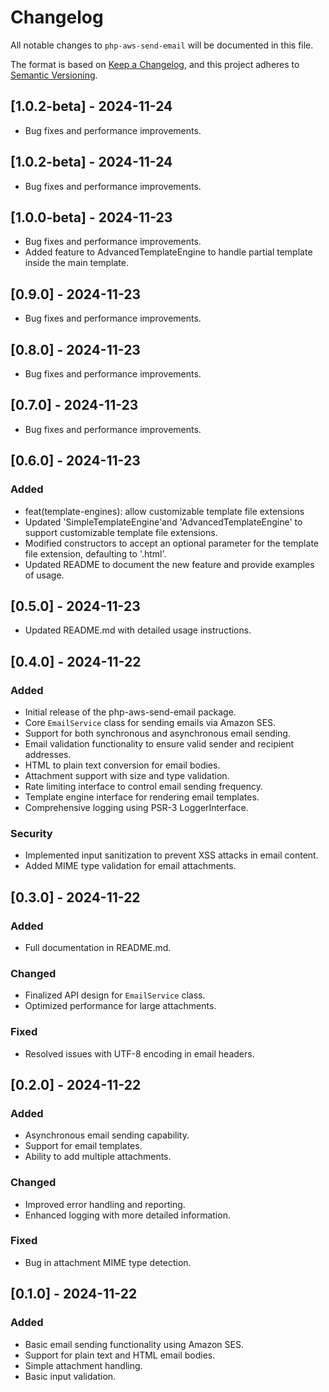 # Changelog

All notable changes to `php-aws-send-email` will be documented in this file.

The format is based on [Keep a Changelog](https://keepachangelog.com/en/1.0.0/),
and this project adheres to [Semantic Versioning](https://semver.org/spec/v2.0.0.html).

## [1.0.2-beta] - 2024-11-24

- Bug fixes and performance improvements.

## [1.0.2-beta] - 2024-11-24

- Bug fixes and performance improvements.

## [1.0.0-beta] - 2024-11-23

- Bug fixes and performance improvements.
- Added feature to AdvancedTemplateEngine to handle partial template inside the main template.

## [0.9.0] - 2024-11-23

- Bug fixes and performance improvements.

## [0.8.0] - 2024-11-23

- Bug fixes and performance improvements.

## [0.7.0] - 2024-11-23

- Bug fixes and performance improvements.

## [0.6.0] - 2024-11-23

### Added
- feat(template-engines): allow customizable template file extensions
- Updated 'SimpleTemplateEngine'and 'AdvancedTemplateEngine' to support customizable template file extensions.
- Modified constructors to accept an optional parameter for the template file extension, defaulting to '.html'.
- Updated README to document the new feature and provide examples of usage.

## [0.5.0] - 2024-11-23
- Updated README.md with detailed usage instructions.

## [0.4.0] - 2024-11-22

### Added
- Initial release of the php-aws-send-email package.
- Core `EmailService` class for sending emails via Amazon SES.
- Support for both synchronous and asynchronous email sending.
- Email validation functionality to ensure valid sender and recipient addresses.
- HTML to plain text conversion for email bodies.
- Attachment support with size and type validation.
- Rate limiting interface to control email sending frequency.
- Template engine interface for rendering email templates.
- Comprehensive logging using PSR-3 LoggerInterface.

### Security
- Implemented input sanitization to prevent XSS attacks in email content.
- Added MIME type validation for email attachments.

## [0.3.0] - 2024-11-22

### Added
- Full documentation in README.md.

### Changed
- Finalized API design for `EmailService` class.
- Optimized performance for large attachments.

### Fixed
- Resolved issues with UTF-8 encoding in email headers.

## [0.2.0] - 2024-11-22

### Added
- Asynchronous email sending capability.
- Support for email templates.
- Ability to add multiple attachments.

### Changed
- Improved error handling and reporting.
- Enhanced logging with more detailed information.

### Fixed
- Bug in attachment MIME type detection.

## [0.1.0] - 2024-11-22

### Added
- Basic email sending functionality using Amazon SES.
- Support for plain text and HTML email bodies.
- Simple attachment handling.
- Basic input validation.